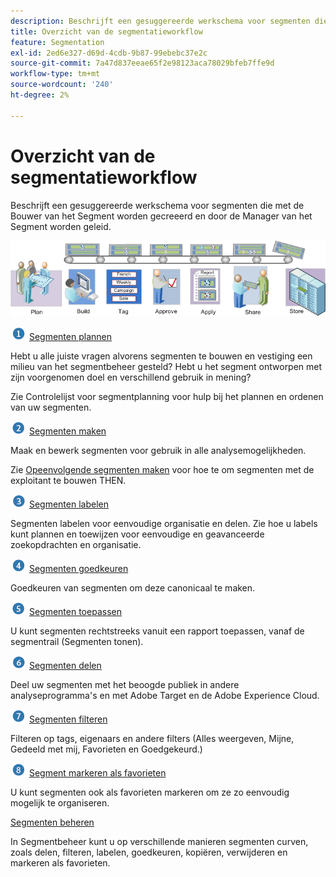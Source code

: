 ```yaml
---
description: Beschrijft een gesuggereerde werkschema voor segmenten die met de Bouwer van het Segment worden gecreeerd en door de Manager van het Segment worden geleid.
title: Overzicht van de segmentatieworkflow
feature: Segmentation
exl-id: 2ed6e327-d69d-4cdb-9b87-99ebebc37e2c
source-git-commit: 7a47d837eeae65f2e98123aca78029bfeb7ffe9d
workflow-type: tm+mt
source-wordcount: '240'
ht-degree: 2%

---
```


# Overzicht van de segmentatieworkflow

Beschrijft een gesuggereerde werkschema voor segmenten die met de Bouwer van het Segment worden gecreeerd en door de Manager van het Segment worden geleid.

![](assets/seg_workflow.png)


![](assets/step1_icon.png) [ Segmenten plannen](/help/components/segmentation/segmentation-workflow/seg-plan.md)

Hebt u alle juiste vragen alvorens segmenten te bouwen en vestiging een milieu van het segmentbeheer gesteld? Hebt u het segment ontworpen met zijn voorgenomen doel en verschillend gebruik in mening?

Zie Controlelijst voor segmentplanning voor hulp bij het plannen en ordenen van uw segmenten.

![](assets/step2_icon.png) [Segmenten maken](/help/components/segmentation/segmentation-workflow/seg-build.md)

Maak en bewerk segmenten voor gebruik in alle analysemogelijkheden.

Zie [Opeenvolgende segmenten maken](/help/components/segmentation/segmentation-workflow/seg-sequential-build.md) voor hoe te om segmenten met de exploitant te bouwen THEN.

![](assets/step3_icon.png) [ Segmenten labelen](/help/components/segmentation/segmentation-workflow/seg-tag.md)

Segmenten labelen voor eenvoudige organisatie en delen. Zie hoe u labels kunt plannen en toewijzen voor eenvoudige en geavanceerde zoekopdrachten en organisatie.

![](assets/step4_icon.png) [ Segmenten goedkeuren](/help/components/segmentation/segmentation-workflow/seg-approve.md)

Goedkeuren van segmenten om deze canonicaal te maken.

![](assets/step5_icon.png) [ Segmenten toepassen](/help/components/segmentation/segmentation-workflow/t-seg-apply.md)

U kunt segmenten rechtstreeks vanuit een rapport toepassen, vanaf de segmentrail (Segmenten tonen).

![](assets/step6_icon.png) [ Segmenten delen](/help/components/segmentation/segmentation-workflow/t-seg-share.md)

Deel uw segmenten met het beoogde publiek in andere analyseprogramma&#39;s en met Adobe Target en de Adobe Experience Cloud.

![](assets/step7_icon.png) [ Segmenten filteren](/help/components/segmentation/segmentation-workflow/t-seg-filter.md)

Filteren op tags, eigenaars en andere filters (Alles weergeven, Mijne, Gedeeld met mij, Favorieten en Goedgekeurd.)

![](assets/step8_icon.png) [ Segment markeren als favorieten](/help/components/segmentation/segmentation-workflow/t-seg-favorite.md)

U kunt segmenten ook als favorieten markeren om ze zo eenvoudig mogelijk te organiseren.

[Segmenten beheren](/help/components/segmentation/segmentation-workflow/seg-manage.md)

In Segmentbeheer kunt u op verschillende manieren segmenten curven, zoals delen, filteren, labelen, goedkeuren, kopiëren, verwijderen en markeren als favorieten.
